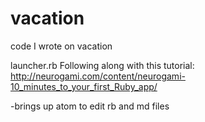 # vacation

code I wrote on vacation

launcher.rb
Following along with this tutorial:
http://neurogami.com/content/neurogami-10_minutes_to_your_first_Ruby_app/

-brings up atom to edit rb and md files
